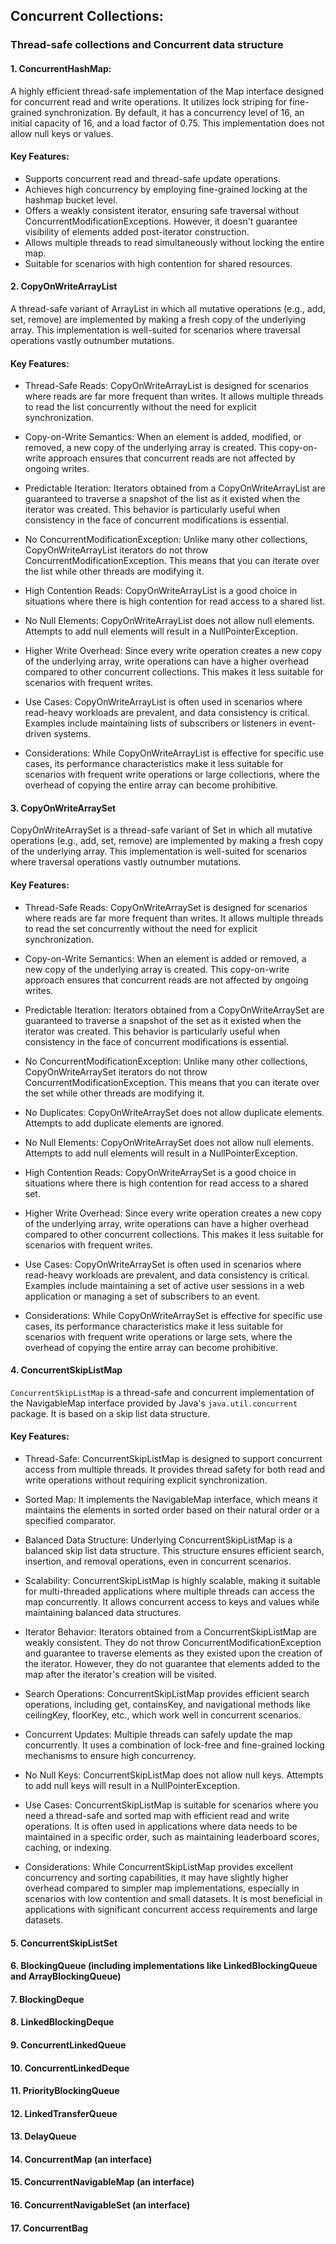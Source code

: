 ## Concurrent Collections:

### Thread-safe collections and Concurrent data structure

#### 1. ConcurrentHashMap:
A highly efficient thread-safe implementation of the Map interface designed for concurrent read and write operations. It utilizes lock striping for fine-grained synchronization. By default, it has a concurrency level of 16, an initial capacity of 16, and a load factor of 0.75. This implementation does not allow null keys or values.

#### Key Features:

* Supports concurrent read and thread-safe update operations.
* Achieves high concurrency by employing fine-grained locking at the hashmap bucket level.
* Offers a weakly consistent iterator, ensuring safe traversal without ConcurrentModificationExceptions. However, it doesn't guarantee visibility of elements added post-iterator construction.
* Allows multiple threads to read simultaneously without locking the entire map.
* Suitable for scenarios with high contention for shared resources.

#### 2. CopyOnWriteArrayList
A thread-safe variant of ArrayList in which all mutative operations (e.g., add, set, remove) are implemented by making a fresh copy of the underlying array. This implementation is well-suited for scenarios where traversal operations vastly outnumber mutations.

#### Key Features:

* Thread-Safe Reads: CopyOnWriteArrayList is designed for scenarios where reads are far more frequent than writes. It allows multiple threads to read the list concurrently without the need for explicit synchronization.

* Copy-on-Write Semantics: When an element is added, modified, or removed, a new copy of the underlying array is created. This copy-on-write approach ensures that concurrent reads are not affected by ongoing writes.

* Predictable Iteration: Iterators obtained from a CopyOnWriteArrayList are guaranteed to traverse a snapshot of the list as it existed when the iterator was created. This behavior is particularly useful when consistency in the face of concurrent modifications is essential.

* No ConcurrentModificationException: Unlike many other collections, CopyOnWriteArrayList iterators do not throw ConcurrentModificationException. This means that you can iterate over the list while other threads are modifying it.

* High Contention Reads: CopyOnWriteArrayList is a good choice in situations where there is high contention for read access to a shared list.

* No Null Elements: CopyOnWriteArrayList does not allow null elements. Attempts to add null elements will result in a NullPointerException.

* Higher Write Overhead: Since every write operation creates a new copy of the underlying array, write operations can have a higher overhead compared to other concurrent collections. This makes it less suitable for scenarios with frequent writes.

* Use Cases: CopyOnWriteArrayList is often used in scenarios where read-heavy workloads are prevalent, and data consistency is critical. Examples include maintaining lists of subscribers or listeners in event-driven systems.

* Considerations: While CopyOnWriteArrayList is effective for specific use cases, its performance characteristics make it less suitable for scenarios with frequent write operations or large collections, where the overhead of copying the entire array can become prohibitive.

#### 3. CopyOnWriteArraySet
CopyOnWriteArraySet is a thread-safe variant of Set in which all mutative operations (e.g., add, set, remove) are implemented by making a fresh copy of the underlying array. This implementation is well-suited for scenarios where traversal operations vastly outnumber mutations.

#### Key Features:

* Thread-Safe Reads: CopyOnWriteArraySet is designed for scenarios where reads are far more frequent than writes. It allows multiple threads to read the set concurrently without the need for explicit synchronization.

* Copy-on-Write Semantics: When an element is added or removed, a new copy of the underlying array is created. This copy-on-write approach ensures that concurrent reads are not affected by ongoing writes.

* Predictable Iteration: Iterators obtained from a CopyOnWriteArraySet are guaranteed to traverse a snapshot of the set as it existed when the iterator was created. This behavior is particularly useful when consistency in the face of concurrent modifications is essential.

* No ConcurrentModificationException: Unlike many other collections, CopyOnWriteArraySet iterators do not throw ConcurrentModificationException. This means that you can iterate over the set while other threads are modifying it.

* No Duplicates: CopyOnWriteArraySet does not allow duplicate elements. Attempts to add duplicate elements are ignored.

* No Null Elements: CopyOnWriteArraySet does not allow null elements. Attempts to add null elements will result in a NullPointerException.

* High Contention Reads: CopyOnWriteArraySet is a good choice in situations where there is high contention for read access to a shared set.

* Higher Write Overhead: Since every write operation creates a new copy of the underlying array, write operations can have a higher overhead compared to other concurrent collections. This makes it less suitable for scenarios with frequent writes.

* Use Cases: CopyOnWriteArraySet is often used in scenarios where read-heavy workloads are prevalent, and data consistency is critical. Examples include maintaining a set of active user sessions in a web application or managing a set of subscribers to an event.

* Considerations: While CopyOnWriteArraySet is effective for specific use cases, its performance characteristics make it less suitable for scenarios with frequent write operations or large sets, where the overhead of copying the entire array can become prohibitive.

#### 4. ConcurrentSkipListMap
`ConcurrentSkipListMap` is a thread-safe and concurrent implementation of the NavigableMap interface provided by Java's `java.util.concurrent` package. It is based on a skip list data structure.

#### Key Features:
* Thread-Safe: ConcurrentSkipListMap is designed to support concurrent access from multiple threads. It provides thread safety for both read and write operations without requiring explicit synchronization.

* Sorted Map: It implements the NavigableMap interface, which means it maintains the elements in sorted order based on their natural order or a specified comparator.

* Balanced Data Structure: Underlying ConcurrentSkipListMap is a balanced skip list data structure. This structure ensures efficient search, insertion, and removal operations, even in concurrent scenarios.

* Scalability: ConcurrentSkipListMap is highly scalable, making it suitable for multi-threaded applications where multiple threads can access the map concurrently. It allows concurrent access to keys and values while maintaining balanced data structures.

* Iterator Behavior: Iterators obtained from a ConcurrentSkipListMap are weakly consistent. They do not throw ConcurrentModificationException and guarantee to traverse elements as they existed upon the creation of the iterator. However, they do not guarantee that elements added to the map after the iterator's creation will be visited.

* Search Operations: ConcurrentSkipListMap provides efficient search operations, including get, containsKey, and navigational methods like ceilingKey, floorKey, etc., which work well in concurrent scenarios.

* Concurrent Updates: Multiple threads can safely update the map concurrently. It uses a combination of lock-free and fine-grained locking mechanisms to ensure high concurrency.

* No Null Keys: ConcurrentSkipListMap does not allow null keys. Attempts to add null keys will result in a NullPointerException.

* Use Cases: ConcurrentSkipListMap is suitable for scenarios where you need a thread-safe and sorted map with efficient read and write operations. It is often used in applications where data needs to be maintained in a specific order, such as maintaining leaderboard scores, caching, or indexing.

* Considerations: While ConcurrentSkipListMap provides excellent concurrency and sorting capabilities, it may have slightly higher overhead compared to simpler map implementations, especially in scenarios with low contention and small datasets. It is most beneficial in applications with significant concurrent access requirements and large datasets.

#### 5. ConcurrentSkipListSet
#### 6. BlockingQueue (including implementations like LinkedBlockingQueue and ArrayBlockingQueue)
#### 7. BlockingDeque
#### 8. LinkedBlockingDeque
#### 9. ConcurrentLinkedQueue
#### 10. ConcurrentLinkedDeque
#### 11. PriorityBlockingQueue
#### 12. LinkedTransferQueue
#### 13. DelayQueue
#### 14. ConcurrentMap (an interface)
#### 15. ConcurrentNavigableMap (an interface)
#### 16. ConcurrentNavigableSet (an interface)
#### 17. ConcurrentBag